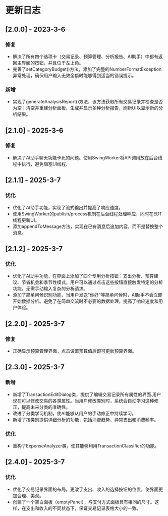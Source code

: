 # 更新日志


## [2.0.0] - 2023-3-6

### 修复

* 解决了所有四个选项卡（交易记录、预算管理、分析报告、AI助手）中都有返回主界面的按钮，并且位于左上角。
* 完善了setCategoryBudget()方法，添加了完整的NumberFormatException异常处理，确保用户输入无效金额时能够得到适当的错误提示。

### 新增
* 实现了generateAnalysisReport()方法，该方法获取所有交易记录并检查是否为空；清空并重建分析面板，生成并显示多种分析报告，刷新UI以显示新的分析结果。



## [2.1.0] - 2025-3-6

### 修复

* 解决了AI助手聊天功能卡死的问题。使用SwingWorker将API调用放在后台线程中执行，避免阻塞UI线程.



## [2.1.1] - 2025-3-7

### 优化

* 优化了AI助手功能，实现了流式输出并提高了响应速度。
* 使用SwingWorker的publish/process机制在后台线程处理响应，同时在EDT线程更新UI。
* 添加appendToMessage方法，实现在已有消息后追加内容，而不是替换整个消息。

## [2.1.2] - 2025-3-7

### 优化

* 优化了AI助手功能，在界面上添加了四个专用分析按钮：支出分析、预算建议、节省机会和季节性模式，用户可以通过点击这些按钮直接触发特定的分析功能，无需手动输入复杂的分析请求。
* 添加了简单问候识别功能，当用户发送"你好"等简单问候时，AI助手不会立即开始数据分析。避免了在简单交流时不必要的数据处理，提高了响应速度和用户体验。


## [2.2.0] - 2025-3-7

### 修复

* 正确显示预算管理界面，点击设置预算值后即可更新预算界面。


## [2.3.0] - 2025-3-7

### 新增

* 新增了TransactionEditDialog类，提供了编辑交易记录所有属性的界面.用户现在可以修改交易的各类属性。当用户修改类别时，系统会自动学习这种修正，提高未来分类的准确性。
* 改进了分类学习机制，使AI能够从用户的手动修正中持续学习。
* 新增了按类别提供详细分析的功能，包括消费趋势、异常支出和消费频率。

### 优化
* 重构了ExpenseAnalyzer类，使其能够利用TransactionClassifier的功能。


## [2.4.0] - 2025-3-7

### 优化
* 优化了交易记录界面的布局，更改了支出、收入的选择按钮的位置，使界面更加合理、美观。
* 创建了一个空白面板（emptyPanel），与支付方式面板具有相同的尺寸。这样，在支出和收入的不同状态下，保证交易记录表格大小的一致。
